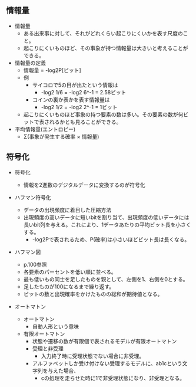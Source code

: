 ## 情報量
- 情報量
  - ある出来事に対して、それがどれくらい起こりにくいかを表す尺度のこと。
  - 起こりにくいものほど、その事象が持つ情報量は大きいと考えることができる。
- 情報量の定義
  - 情報量 = -log2P[ビット]
  - 例
    - サイコロで5の目が出たという情報は
      - -log2 1/6 = -log2 6^-1 = 2.58ビット
    - コインの裏か表かを表す情報量は
      - -log2 1/2 = -log2 2^-1 = 1ビット
  - 起こりにくいものほど事象の持つ要素の数は多い。その要素の数が何ビットで表されるかとも見ることができる。
- 平均情報量(エントロピー)
  - Σ(事象が発生する確率 × 情報量)

## 符号化
- 符号化
  - 情報を2進数のデジタルデータに変換するのが符号化
- ハフマン符号化
  - データの出現頻度に着目した圧縮方法
  - 出現頻度の高いデータに短いbitを割り当て、出現頻度の低いデータには長いbit列を与える。これにより、1データあたりの平均ビット長を小さくする。
    - -log2Pで表されるため、P(確率)は小さいほどビット長は長くなる。
- ハフマン図
  - p.100参照
  - 各要素のパーセントを低い順に並べる。
  - 最も低いもの同士を足したものを親として、左側を1、右側を0とする。
  - 足したものが100になるまで繰り返す。
  - ビットの数と出現確率をかけたものの総和が期待値となる。

- オートマトン
  - オートマトン
    - 自動人形という意味
  - 有限オートマトン
    - 状態や遷移の数が有限個で表されるモデルが有限オートマトン
    - 受理と非受理
      - 入力終了時に受理状態でない場合に非受理。
    - アルファベットしか受け付けない受理するモデルに、ab1cという文字列を与えた場合、
      - cの処理を走らせた時に1で非受理状態になり、非受理となる。
  
